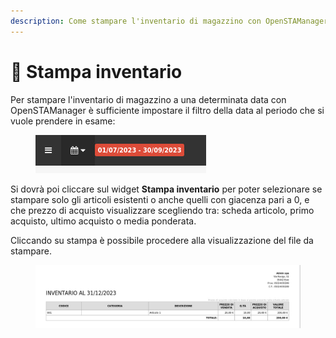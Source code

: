 ```yaml
---
description: Come stampare l'inventario di magazzino con OpenSTAManager
---
```


# 📃 Stampa inventario

Per stampare l'inventario di magazzino a una determinata data con OpenSTAManager è sufficiente impostare il filtro della data al periodo che si vuole prendere in esame:

<figure><img src="../../.gitbook/assets/immagine (262).png" alt=""><figcaption></figcaption></figure>

Si dovrà poi cliccare sul widget **Stampa inventario** per poter selezionare se stampare solo gli articoli esistenti o anche quelli con giacenza pari a 0, e che prezzo di acquisto visualizzare scegliendo tra: scheda articolo, primo acquisto, ultimo acquisto o media ponderata.

Cliccando su stampa è possibile procedere alla visualizzazione del file da stampare.

<figure><img src="../../.gitbook/assets/immagine (949).png" alt=""><figcaption></figcaption></figure>

